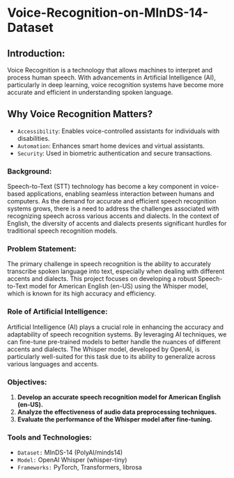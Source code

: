 # Voice-Recognition-on-MInDS-14-Dataset

## Introduction:
Voice Recognition is a technology that allows machines to interpret and process human speech. With advancements in Artificial Intelligence (AI), particularly in deep learning, voice recognition systems have become more accurate and efficient in understanding spoken language.

## Why Voice Recognition Matters?
- `Accessibility`: Enables voice-controlled assistants for individuals with disabilities.
- `Automation`: Enhances smart home devices and virtual assistants.
- `Security`: Used in biometric authentication and secure transactions.

### Background:
Speech-to-Text (STT) technology has become a key component in voice-based applications, enabling seamless interaction between humans and computers. As the demand for accurate and efficient speech recognition systems grows, there is a need to address the challenges associated with recognizing speech across various accents and dialects. In the context of English, the diversity of accents and dialects presents significant hurdles for traditional speech recognition models.

### Problem Statement:
The primary challenge in speech recognition is the ability to accurately transcribe spoken language into text, especially when dealing with different accents and dialects. This project focuses on developing a robust Speech-to-Text model for American English (en-US) using the Whisper model, which is known for its high accuracy and efficiency.

### Role of Artificial Intelligence:
Artificial Intelligence (AI) plays a crucial role in enhancing the accuracy and adaptability of speech recognition systems. By leveraging AI techniques, we can fine-tune pre-trained models to better handle the nuances of different accents and dialects. The Whisper model, developed by OpenAI, is particularly well-suited for this task due to its ability to generalize across various languages and accents.

### Objectives:
1. **Develop an accurate speech recognition model for American English (en-US).**
2. **Analyze the effectiveness of audio data preprocessing techniques.**
3. **Evaluate the performance of the Whisper model after fine-tuning.**

### Tools and Technologies:
- `Dataset:` MInDS-14 (PolyAI/minds14)
- `Model:` OpenAI Whisper (whisper-tiny)
- `Frameworks:` PyTorch, Transformers, librosa
